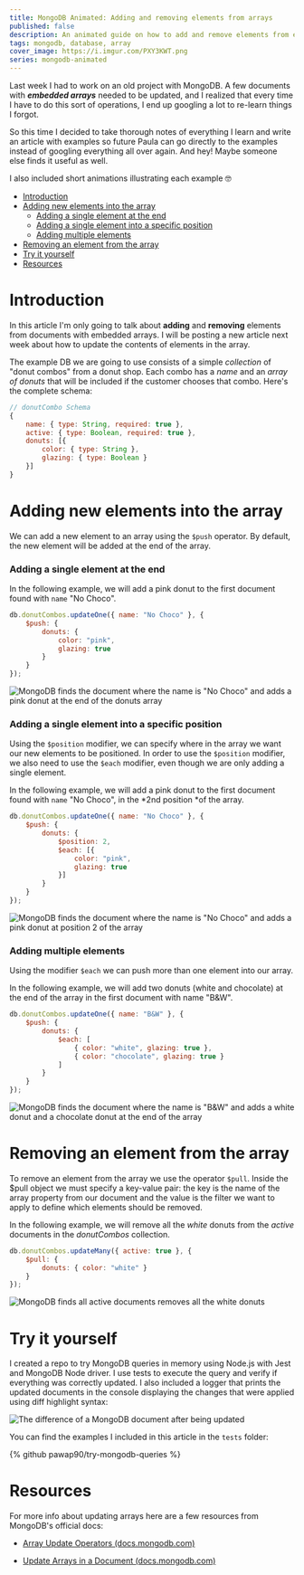 ```yaml
---
title: MongoDB Animated: Adding and removing elements from arrays
published: false
description: An animated guide on how to add and remove elements from embedded arrays in MongoDB
tags: mongodb, database, array
cover_image: https://i.imgur.com/PXY3KWT.png
series: mongodb-animated
---
```


Last week I had to work on an old project with MongoDB. A few documents with _**embedded arrays**_ needed to be updated, and I realized that every time I have to do this sort of operations, I end up googling a lot to re-learn things I forgot.

So this time I decided to take thorough notes of everything I learn and write an article with examples so future Paula can go directly to the examples instead of googling everything all over again. And hey! Maybe someone else finds it useful as well.

I also included short animations illustrating each example 🤓

- [Introduction](#introduction)
- [Adding new elements into the array](#adding-new-elements-into-the-array)
    - [Adding a single element at the end](#adding-a-single-element-at-the-end)
    - [Adding a single element into a specific position](#adding-a-single-element-into-a-specific-position)
    - [Adding multiple elements](#adding-multiple-elements)
- [Removing an element from the array](#removing-an-element-from-the-array)
- [Try it yourself](#try-it-yourself)
- [Resources](#resources)

# Introduction 

In this article I'm only going to talk about **adding** and **removing** elements from documents with embedded arrays. I will be posting a new article next week about how to update the contents of elements in the array.

The example DB we are going to use consists of a simple *collection* of "donut combos" from a donut shop. Each combo has a *name* and an *array of donuts* that will be included if the customer chooses that combo. Here's the complete schema:

```js
// donutCombo Schema
{
    name: { type: String, required: true },
    active: { type: Boolean, required: true },
    donuts: [{
        color: { type: String },
        glazing: { type: Boolean }
    }]
}
```

# Adding new elements into the array

We can add a new element to an array using the `$push` operator. By default, the new element will be added at the end of the array.

### Adding a single element at the end

In the following example, we will add a pink donut to the first document found with `name` "No Choco".

```js
db.donutCombos.updateOne({ name: "No Choco" }, {
    $push: {
        donuts: {
            color: "pink",
            glazing: true
        }
    }
});
```

![MongoDB finds the document where the name is "No Choco" and adds a pink donut at the end of the donuts array](https://i.imgur.com/WiskZLy.gif)

### Adding a single element into a specific position

Using the `$position` modifier, we can specify where in the array we want our new elements to be positioned. In order to use the `$position` modifier, we also need to use the `$each` modifier, even though we are only adding a single element.

In the following example, we will add a pink donut to the first document found with `name` "No Choco", in the *2nd position *of the array.

```js
db.donutCombos.updateOne({ name: "No Choco" }, {
    $push: {
        donuts: {
            $position: 2,
            $each: [{
                color: "pink",
                glazing: true
            }]
        }
    }
});
```

![MongoDB finds the document where the name is "No Choco" and adds a pink donut at position 2 of the array](https://i.imgur.com/rir1Aaq.gif)

### Adding multiple elements

Using the modifier `$each` we can push more than one element into our array.

In the following example, we will add two donuts (white and chocolate) at the end of the array in the first document with name "B&W".

```js
db.donutCombos.updateOne({ name: "B&W" }, {
    $push: {
        donuts: {
            $each: [
                { color: "white", glazing: true },
                { color: "chocolate", glazing: true }
            ]
        }
    }
});
```

![MongoDB finds the document where the name is "B&W" and adds a white donut and a chocolate donut at the end of the array](https://i.imgur.com/WsjeU4e.gif)

# Removing an element from the array

To remove an element from the array we use the operator `$pull`. Inside the $pull object we must specify a key-value pair: the key is the name of the array property from our document and the value is the filter we want to apply to define which elements should be removed.

In the following example, we will remove all the *white* donuts from the *active* documents in the *donutCombos* collection.

```js
db.donutCombos.updateMany({ active: true }, {
    $pull: {
        donuts: { color: "white" }
    }
});
```
![MongoDB finds all active documents removes all the white donuts](https://i.imgur.com/QkLvWUG.gif)

# Try it yourself

I created a repo to try MongoDB queries in memory using Node.js with Jest and MongoDB Node driver. I use tests to execute the query and verify if everything was correctly updated. I also included a logger that prints the updated documents in the console displaying the changes that were applied using diff highlight syntax:

![The difference of a MongoDB document after being updated](https://i.imgur.com/8yGmVkY.png)

You can find the examples I included in this article in the `tests` folder:

{% github pawap90/try-mongodb-queries %}


# Resources
For more info about updating arrays here are a few resources from MongoDB's official docs:

- [Array Update Operators (docs.mongodb.com)](https://docs.mongodb.com/manual/reference/operator/update-array/)

- [Update Arrays in a Document (docs.mongodb.com)](https://docs.mongodb.com/drivers/node/fundamentals/crud/write-operations/embedded-arrays)